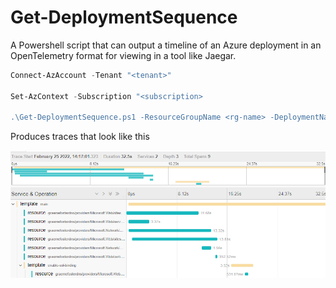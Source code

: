 # Get-DeploymentSequence

A Powershell script that can output a timeline of an Azure deployment in an OpenTelemetry format for viewing in a tool like Jaegar.

``` powershell
Connect-AzAccount -Tenant "<tenant>"

Set-AzContext -Subscription "<subscription>

.\Get-DeploymentSequence.ps1 -ResourceGroupName <rg-name> -DeploymentName "<deployment-name>" -OutputFile .\deployment-trace.json

```

Produces traces that look like this

![Sample Trace](/assets/sample-trace.png)
